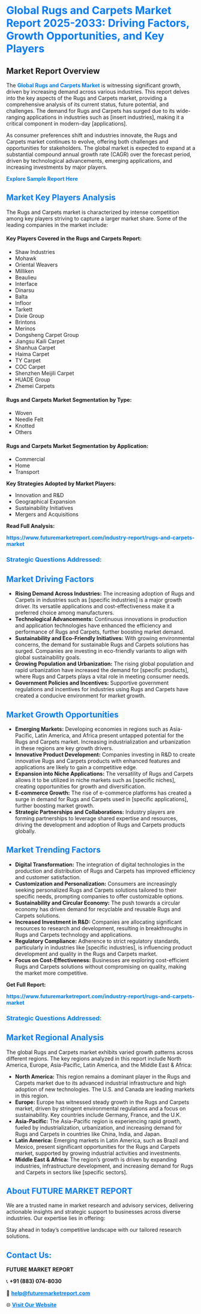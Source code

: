 <h1 style="color: #007BFF;">Global Rugs and Carpets Market Report 2025-2033: Driving Factors, Growth Opportunities, and Key Players</h1>

<section id="overview">
<h2>Market Report Overview</h2>
<p>The <a href="https://www.futuremarketreport.com/industry-report/rugs-and-carpets-market" style="color: #007BFF; text-decoration: none;"><strong>Global Rugs and Carpets Market</strong></a> is witnessing significant growth, driven by increasing demand across various industries. This report delves into the key aspects of the Rugs and Carpets market, providing a comprehensive analysis of its current status, future potential, and challenges. The demand for Rugs and Carpets has surged due to its wide-ranging applications in industries such as [insert industries], making it a critical component in modern-day [applications].</p>
<p>As consumer preferences shift and industries innovate, the Rugs and Carpets market continues to evolve, offering both challenges and opportunities for stakeholders. The global market is expected to expand at a substantial compound annual growth rate (CAGR) over the forecast period, driven by technological advancements, emerging applications, and increasing investments by major players.</p>
</section>

<section id="overview">
<p><a href="https://www.futuremarketreport.com/request-sample/reportId=86687" style="color: #007BFF; text-decoration: none;"><strong>Explore Sample Report Here</strong></a></p>
</section>

<section id="key-players">
<h2 style="color: #007BFF;">Market Key Players Analysis</h2>
<p>The Rugs and Carpets market is characterized by intense competition among key players striving to capture a larger market share. Some of the leading companies in the market include:</p>
<h4>Key Players Covered in the Rugs and Carpets Report:</h4>
<ul><li>Shaw Industries</li><li>Mohawk</li><li>Oriental Weavers</li><li>Milliken</li><li>Beaulieu</li><li>Interface</li><li>Dinarsu</li><li>Balta</li><li>Infloor</li><li>Tarkett</li><li>Dixie Group</li><li>Brintons</li><li>Merinos</li><li>Dongsheng Carpet Group</li><li>Jiangsu Kaili Carpet</li><li>Shanhua Carpet</li><li>Haima Carpet</li><li>TY Carpet</li><li>COC Carpet</li><li>Shenzhen Meijili Carpet</li><li>HUADE Group</li><li>Zhemei Carpets</li></ul>
<h4>Rugs and Carpets Market Segmentation by Type:</h4>
<ul><li>Woven</li><li>Needle Felt</li><li>Knotted</li><li>Others</li></ul>

<h4>Rugs and Carpets Market Segmentation by Application:</h4>
<ul><li>Commercial</li><li>Home</li><li>Transport</li></ul>
<p><strong>Key Strategies Adopted by Market Players:</strong></p>
<ul>
<li>Innovation and R&D</li>
<li>Geographical Expansion</li>
<li>Sustainability Initiatives</li>
<li>Mergers and Acquisitions</li>
</ul>
</section>

<section>
<p><strong>Read Full Analysis: </strong></p><a href="https://www.futuremarketreport.com/industry-report/rugs-and-carpets-market" style="color: #007BFF; text-decoration: none;"><strong>https://www.futuremarketreport.com/industry-report/rugs-and-carpets-market</strong></a>
<h3 style="color: #007BFF;">Strategic Questions Addressed:</h3>
</section>

<section id="driving-factors">
<h2 style="color: #007BFF;">Market Driving Factors</h2>
<ul>
<li><strong>Rising Demand Across Industries:</strong> The increasing adoption of Rugs and Carpets in industries such as [specific industries] is a major growth driver. Its versatile applications and cost-effectiveness make it a preferred choice among manufacturers.</li>
<li><strong>Technological Advancements:</strong> Continuous innovations in production and application technologies have enhanced the efficiency and performance of Rugs and Carpets, further boosting market demand.</li>
<li><strong>Sustainability and Eco-Friendly Initiatives:</strong> With growing environmental concerns, the demand for sustainable Rugs and Carpets solutions has surged. Companies are investing in eco-friendly variants to align with global sustainability goals.</li>
<li><strong>Growing Population and Urbanization:</strong> The rising global population and rapid urbanization have increased the demand for [specific products], where Rugs and Carpets plays a vital role in meeting consumer needs.</li>
<li><strong>Government Policies and Incentives:</strong> Supportive government regulations and incentives for industries using Rugs and Carpets have created a conducive environment for market growth.</li>
</ul>
</section>

<section id="growth-opportunities">
<h2 style="color: #007BFF;">Market Growth Opportunities</h2>
<ul>
<li><strong>Emerging Markets:</strong> Developing economies in regions such as Asia-Pacific, Latin America, and Africa present untapped potential for the Rugs and Carpets market. Increasing industrialization and urbanization in these regions are key growth drivers.</li>
<li><strong>Innovative Product Development:</strong> Companies investing in R&D to create innovative Rugs and Carpets products with enhanced features and applications are likely to gain a competitive edge.</li>
<li><strong>Expansion into Niche Applications:</strong> The versatility of Rugs and Carpets allows it to be utilized in niche markets such as [specific niches], creating opportunities for growth and diversification.</li>
<li><strong>E-commerce Growth:</strong> The rise of e-commerce platforms has created a surge in demand for Rugs and Carpets used in [specific applications], further boosting market growth.</li>
<li><strong>Strategic Partnerships and Collaborations:</strong> Industry players are forming partnerships to leverage shared expertise and resources, driving the development and adoption of Rugs and Carpets products globally.</li>
</ul>
</section>

<section id="trending-factors">
<h2 style="color: #007BFF;">Market Trending Factors</h2>
<ul>
<li><strong>Digital Transformation:</strong> The integration of digital technologies in the production and distribution of Rugs and Carpets has improved efficiency and customer satisfaction.</li>
<li><strong>Customization and Personalization:</strong> Consumers are increasingly seeking personalized Rugs and Carpets solutions tailored to their specific needs, prompting companies to offer customizable options.</li>
<li><strong>Sustainability and Circular Economy:</strong> The push towards a circular economy has driven demand for recyclable and reusable Rugs and Carpets solutions.</li>
<li><strong>Increased Investment in R&D:</strong> Companies are allocating significant resources to research and development, resulting in breakthroughs in Rugs and Carpets technology and applications.</li>
<li><strong>Regulatory Compliance:</strong> Adherence to strict regulatory standards, particularly in industries like [specific industries], is influencing product development and quality in the Rugs and Carpets market.</li>
<li><strong>Focus on Cost-Effectiveness:</strong> Businesses are exploring cost-efficient Rugs and Carpets solutions without compromising on quality, making the market more competitive.</li>
</ul>
</section>

<section>
<p><strong>Get Full Report: </strong></p><a href="https://www.futuremarketreport.com/industry-report/rugs-and-carpets-market" style="color: #007BFF; text-decoration: none;"><strong>https://www.futuremarketreport.com/industry-report/rugs-and-carpets-market</strong></a>
<h3 style="color: #007BFF;">Strategic Questions Addressed:</h3>
</section>


<section id="regional-analysis">
<h2 style="color: #007BFF;">Market Regional Analysis</h2>
<p>The global Rugs and Carpets market exhibits varied growth patterns across different regions. The key regions analyzed in this report include North America, Europe, Asia-Pacific, Latin America, and the Middle East & Africa:</p>
<ul>
<li><strong>North America:</strong> This region remains a dominant player in the Rugs and Carpets market due to its advanced industrial infrastructure and high adoption of new technologies. The U.S. and Canada are leading markets in this region.</li>
<li><strong>Europe:</strong> Europe has witnessed steady growth in the Rugs and Carpets market, driven by stringent environmental regulations and a focus on sustainability. Key countries include Germany, France, and the U.K.</li>
<li><strong>Asia-Pacific:</strong> The Asia-Pacific region is experiencing rapid growth, fueled by industrialization, urbanization, and increasing demand for Rugs and Carpets in countries like China, India, and Japan.</li>
<li><strong>Latin America:</strong> Emerging markets in Latin America, such as Brazil and Mexico, present significant opportunities for the Rugs and Carpets market, supported by growing industrial activities and investments.</li>
<li><strong>Middle East & Africa:</strong> The region’s growth is driven by expanding industries, infrastructure development, and increasing demand for Rugs and Carpets in sectors like [specific sectors].</li>
</ul>
</section>

<footer>
<h2 style="color: #007BFF;">About FUTURE MARKET REPORT</h2>
<p>We are a trusted name in market research and advisory services, delivering actionable insights and strategic support to businesses across diverse industries. Our expertise lies in offering:</p>

<p>Stay ahead in today’s competitive landscape with our tailored research solutions.</p>

<h2 style="color: #007BFF;">Contact Us:</h2>
<p><strong>FUTURE MARKET REPORT</strong></p>
<p>📞 <strong>+91 (883) 074-8030</strong></p>
<p>📧 <strong><a href="mailto:help@futuremarketreport.com" style="color: #007BFF;">help@futuremarketreport.com</a></strong></p>
<p>🌐 <strong><a href="https://www.futuremarketreport.com/" style="color: #007BFF;">Visit Our Website</a></strong></p>
</footer>